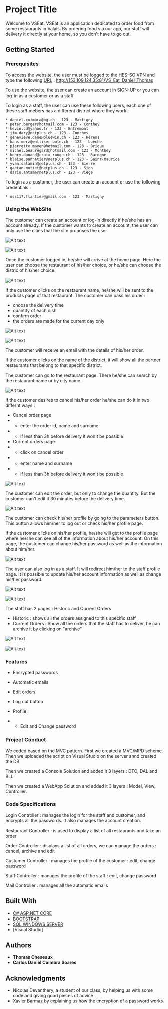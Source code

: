 # Project Title

Welcome to VSEat. VSEat is an application dedicated to order food from some restaurants in Valais. 
By ordering food via our app, our staff will delivery it directly at your home, so you don't have to go out.


## Getting Started


### Prerequisites

To access the website, the user must be logged to the HES-SO VPN and type the following [URL](http://153.109.124.35:81/VS_Eat_Daniel_Thomas) : http://153.109.124.35:81/VS_Eat_Daniel_Thomas

To use the website, the user can create an account in SIGN-UP or you can log-in as a customer or as a staff.

To login as a staff, the user can use these following users, each one of these staff mebers has a different district where they work :

```
* daniel.coimbra@bg.ch - 123 - Martigny
* peter.berger@hotmail.com - 123 - Conthey
* kevin.cd@yahoo.fr - 123 - Entremont
* jim.dary@netplus.ch - 123 - Conches
* genevieve.dene@bluewin.ch - 123 - Hérens
* hans.merz@walliser-bote.ch - 123 - Loèche
* pierrette.mayen@hotmail.com - 123 - Brigue
* michel.beauregard@hotmail.com - 123 - Monthey
* henry.dunand@croix-rouge.ch - 123 - Rarogne
* blaise.pannatier@netplus.ch - 123 - Saint-Maurice
* yvan.salamin@netplus.ch - 123 - Sierre
* gaetan.mottet@netplus.ch - 123 - Sion
* dario.antama@netplus.ch - 123 - Viège
```


To login as a customer, the user can create an account or use the following credentials : 

```
* oss117.flantier@gmail.com - 123 - Martigny
```


### Using the WebSite

The customer can create an account or log-in directly if he/she has an account already.
If the customer wants to create an account, the user can only use the cities that the site proposes the user.


![Alt text](https://github.com/DanielCoimbra21/Vs_Eats/blob/dev/ImagesReadMe/loginPage.png?raw=true "Title")

![Alt text](https://github.com/DanielCoimbra21/Vs_Eats/blob/dev/ImagesReadMe/Sign-In.png?raw=true "Title")

Once the customer logged in, he/she will arrive at the home page. Here the user can choose the restaurant of his/her choice, or he/she can choose the distric of his/her choice.

![Alt text](https://github.com/DanielCoimbra21/Vs_Eats/blob/dev/ImagesReadMe/RestaurantHomePage.png?raw=true "Title")

If the customer clicks on the restaurant name, he/she will be sent to the products page of that restaurant. The customer can pass his order : 
* choose the delivery time
* quantity of each dish
* confirm order
* the orders are made for the current day only

![Alt text](https://github.com/DanielCoimbra21/Vs_Eats/blob/dev/ImagesReadMe/screenshotCustomer/chooseDishes.png?raw=true "Title")


![Alt text](https://github.com/DanielCoimbra21/Vs_Eats/blob/dev/ImagesReadMe/screenshotCustomer/passYourCommand.png?raw=true "Title")


The customer will receive an email with the details of his/her order. 

If the customer clicks on the name of the district, it will show all the partner restaurants that belong to that specific district.

The customer can go to the restaurant page. There he/she can search by the restaurant name or by city name.


![Alt text](https://github.com/DanielCoimbra21/Vs_Eats/blob/dev/ImagesReadMe/screenshotCustomer/indexRestaurant1.png?raw=true "Title")

If the customer desires to cancel his/her order he/she can do it in two differnt ways :

* Cancel order page
* * enter the order id, name and surname
* * if less than 3h before delivery it won't be possible
* Current orders page
* * click on cancel order 
* * enter name and surname 
* * if less than 3h before delivery it won't be possible


![Alt text](https://github.com/DanielCoimbra21/Vs_Eats/blob/dev/ImagesReadMe/screenshotCustomer/cancelOrder.png?raw=true "Title")


The customer can edit the order, but only to change the quantity. But the customer can't edit it 30 minutes before the delivery time.


![Alt text](https://github.com/DanielCoimbra21/Vs_Eats/blob/dev/ImagesReadMe/screenshotCustomer/editQuantityOrder.png?raw=true "Title")

The customer can check his/her profile by going to the parameters button. This button allows him/her to log out or check his/her profile page.

If the customer clicks on his/her profile, he/she will get to the profile page where he/she can see all of the information about his/her account.
On this page, the customer can change his/her password as well as the information about him/her.


![Alt text](https://github.com/DanielCoimbra21/Vs_Eats/blob/dev/ImagesReadMe/screenshotCustomer/customerProfile.png?raw=true "Title")

The user can also log in as a staff. It will redirect him/her to the staff profile page. It is possible to update his/her account information as well as change his/her password.


![Alt text](https://github.com/DanielCoimbra21/Vs_Eats/blob/dev/ImagesReadMe/loginStaff.png?raw=true "Title")


![Alt text](https://github.com/DanielCoimbra21/Vs_Eats/blob/dev/ImagesReadMe/screenshotStaff/staffProfile.png?raw=true "Title")

The staff has 2 pages : Historic and Current Orders

* Historic : shows all the orders assigned to this specific staff
* Current Orders : Show all the orders that the staff has to deliver, he can archive it by clicking on "archive"


![Alt text](https://github.com/DanielCoimbra21/Vs_Eats/blob/dev/ImagesReadMe/screenshotStaff/staffHistoric.png?raw=true "Title")


![Alt text](https://github.com/DanielCoimbra21/Vs_Eats/blob/dev/ImagesReadMe/screenshotStaff/staffOrders.png?raw=true "Title")

### Features
* Encrypted passwords

* Automatic emails

* Edit orders 

* Log out button

* Profile : 
* * Edit and Change password


### Project Conduct

We coded based on the MVC pattern.
First we created a MVC/MPD scheme. 
Then we uploaded the script on Visual Studio on the server annd created the DB.

Then we created a Console Solution and added it 3 layers : DTO, DAL and BLL.

Then we created a WebApp Solution and added it 3 layers : Model, View, Controller.

### Code Specifications

Login Controller : manages the login for the staff and customer, and encrypts all the passwords. It also manages the account creation.

Restaurant Controller : is used to display a list of all restaurants and take an order

Order Controller : displays a list of all orders, we can manage the orders : cancel, archive and edit

Customer Controller : manages the profile of the customer : edit, change password

Staff Controller : manages the profile of the staff : edit, change password

Mail Controller : manages all the automatic emails


## Built With

* [C# ASP.NET CORE](https://docs.microsoft.com/en-us/aspnet/core/?view=aspnetcore-6.0)
* [BOOTSTRAP](https://getbootstrap.com/docs/4.3/getting-started/introduction/) 
* [SQL WINDOWS SERVER](https://docs.microsoft.com/en-us/troubleshoot/sql/general/use-sql-server-in-windows)
* [Visual Studio]


## Authors

* **Thomas Cheseaux**
* **Carlos Daniel Coimbra Soares**

## Acknowledgments

* Nicolas Devanthery, a student of our class, by helping us with some code and giving good pieces of advice
* Xavier Barmaz by explaining us how the encryption of a password works